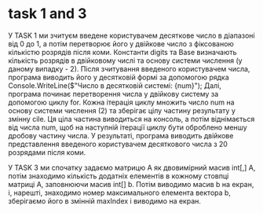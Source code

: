 # task 1 and 3
У TASK 1
ми зчитуєм введене користувачем десяткове число в діапазоні від 0 до 1, а потім перетворює його у двійкове число з фіксованою кількістю розрядів після коми.
Константи digits та Base визначають кількість розрядів в двійковому числі та основу системи числення (у даному випадку - 2).
Після зчитування введеного користувачем числа, програма виводить його у десятковій формі за допомогою рядка Console.WriteLine($"Число в десятковій системі: {num}");
Далі, програма починає перетворення числа у двійкову систему за допомогою циклу for. Кожна ітерація циклу множить число num на основу системи числення (2) та зберігає цілу частину результату у змінну cile. Ця ціла частина виводиться на консоль, а потім віднімається від числа num, щоб на наступній ітерації циклу бути оброблено меншу дробову частину числа.
У результаті, програма виводить двійкове представлення введеного користувачем десяткового числа з 20 розрядами після коми.
  
У TASK 3
ми спочатку задаємо матрицю А як двовимірний масив int[,] A, потім знаходимо кількість додатніх елементів в кожному стовпці матриці А, заповнюючи масив int[] b. Потім виводимо масив b на екран, і, нарешті, знаходимо номер максимального елемента вектора b, зберігаємо його в змінній maxIndex і виводимо на екран.
